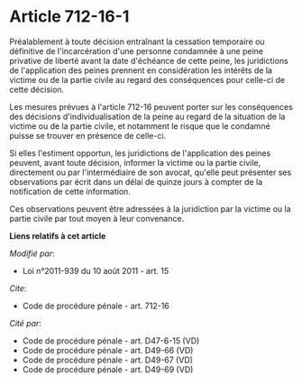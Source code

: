 # Article 712-16-1

Préalablement à toute décision entraînant la cessation temporaire ou définitive de l'incarcération d'une personne condamnée à
une peine privative de liberté avant la date d'échéance de cette peine, les juridictions de l'application des peines prennent
en considération les intérêts de la victime ou de la partie civile au regard des conséquences pour celle-ci de cette
décision.

Les mesures prévues à l'article 712-16 peuvent porter sur les conséquences des décisions d'individualisation de la peine au
regard de la situation de la victime ou de la partie civile, et notamment le risque que le condamné puisse se trouver en
présence de celle-ci.

Si elles l'estiment opportun, les juridictions de l'application des peines peuvent, avant toute décision, informer la victime
ou la partie civile, directement ou par l'intermédiaire de son avocat, qu'elle peut présenter ses observations par écrit dans
un délai de quinze jours à compter de la notification de cette information.

Ces observations peuvent être adressées à la juridiction par la victime ou la partie civile par tout moyen à leur convenance.

**Liens relatifs à cet article**

_Modifié par_:

  - Loi n°2011-939 du 10 août 2011 - art. 15

_Cite_:

  - Code de procédure pénale - art. 712-16

_Cité par_:

  - Code de procédure pénale - art. D47-6-15 (VD)
  - Code de procédure pénale - art. D49-66 (VD)
  - Code de procédure pénale - art. D49-67 (VD)
  - Code de procédure pénale - art. D49-69 (VD)
